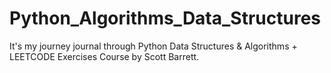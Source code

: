 # Python_Algorithms_Data_Structures

It's my journey journal through Python Data Structures & Algorithms + LEETCODE Exercises Course by Scott Barrett.
